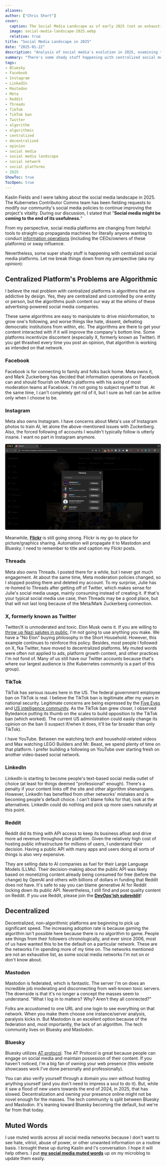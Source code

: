 ```yaml
---
aliases:
author: ["Chris Short"]
cover:
  caption: The Social Media Landscape as of early 2025 (not an exhaustive list)
  image: social-media-landscape-2025.webp
  relative: true
title: "Social Media Landscape in 2025"
date: "2025-01-22"
description: "Analysis of social media's evolution in 2025, examining the challenges of centralized platforms and the rise of decentralized alternatives like Mastodon and Bluesky."
summary: "There's some shady stuff happening with centralized social media platforms. The only good places left are decentralized. This a reckoning for traditional social media"
tags:
- Bluesky
- Facebook
- Instagram
- LinkedIn
- Mastodon
- Meta
- Reddit
- Threads
- TikTok
- TikTok ban
- Twitter
- algorithm
- algorithmic
- centralized
- decentralized
- opinion
- social media
- social media landscape
- social network
- social platforms
- 2025
ShowToc: true
TocOpen: true
---
```


Kaslin Fields and I were talking about the social media landscape in 2025. The Kubernetes Contributor Comms team has been fielding requests to modify our community's social media policies to continue improving the project's vitality. During our discussion, I stated that "**Social media might be coming to the end of its usefulness.**"

From my perspective, social media platforms are changing from helpful tools to straight-up propaganda machines for literally anyone wanting to conduct [information operations](https://en.wikipedia.org/wiki/Information_warfare) (including the CEOs/owners of these platforms) or sway influence.

Nevertheless, some super shady stuff is happening with centralized social media platforms. Let me break things down from my perspective (aka *my opinion*):

## Centralized Platform's Problems are Algorithmic

I believe the real problem with centralized platforms is algorithms that are addictive by design. Yes, they are centralized and controlled by one entity or person, but the algorithms push content our way at the whims of these advertising-powered social media companies.

These same algorithms are easy to manipulate to drive misinformation, to grow one's following, and worse things like hate, dissent, defeating democratic institutions from within, etc. The algorithms are there to get your content interacted with if it will improve the company's bottom line. Some platforms incentivize discontent (especially X, formerly known as Twitter). If you get thrashed every time you post an opinion, that algorithm is working as intended on that network.

### Facebook

Facebook is for connecting to family and folks back home. Meta owns it, and Mark Zuckerberg has decided that information operations on Facebook can and should flourish on Meta's platforms with his axing of most moderation teams at Facebook. I'm not going to subject myself to that. At the same time, I can't completely get rid of it, but I sure as hell can be active only when I choose to be.

### Instagram

Meta also owns Instagram. I have concerns about Meta's use of Instagram photos to train AI, let alone the above-mentioned issues with Zuckerberg. Also, the forced following of accounts I wouldn't typically follow is utterly insane. I want no part in Instagram anymore.

![My Instagram account prior to deletion showing my latest followers to be the evil from within in the US](Fuck-Zuck.webp)

Meanwhile, [**Flickr**](https://www.flickr.com/photos/chris-short/) is still going strong. Flickr is my go-to place for picture/graphics sharing. Automation will propagate it to Mastodon and Bluesky. I need to remember to title and caption my Flickr posts.

### Threads

Meta also owns Threads. I posted there for a while, but I never got much engagement. At about the same time, Meta moderation policies changed, so I stopped posting there and deleted my account. To my surprise, Julie has re-homed to Threads after getting off of Twitter, which makes sense for Julie's social media usage, mainly consuming instead of creating it. If that's your typical social media use case, then Threads may be a good place, but that will not last long because of the Meta/Mark Zuckerberg connection.

### X, formerly known as Twitter

Twitter/X is unmoderated and toxic. Elon Musk owns it. If you are willing to [throw up Nazi salutes in public](https://www.theguardian.com/technology/2025/jan/26/elon-musk-far-right-antisemitism), I'm not going to use anything you make. We have a "No Elon" buying philosophy in the Short Household. However, this example continues to reinforce this policy. Besides, most people I followed on X, fka Twitter, have moved to decentralized platforms. My muted words were often not applied to ads, platform growth content, and other practices I'm not fond of. Many of us still have our Twitter accounts because that's where our largest audience is (the Kubernetes community is a part of this group).

### TikTok

TikTok has serious issues here in the US. The federal government employee ban on TikTok is real. I believe the TikTok ban is legitimate after my years in national security. Legitimate concerns are being expressed by the [Five Eyes](https://en.wikipedia.org/wiki/Five_Eyes) and [US intelligence community](https://www.dni.gov/index.php/what-we-do/members-of-the-ic). As the TikTok ban grew closer, I observed Bytedance putting its thumb on the scales to build opposition to the TikTok ban (which worked). The current US administration could easily change its opinion on the ban (I suspect if/when it does, it'll be far broader than only TikTok).

I have YouTube. Between me watching tech and household-related videos and Max watching LEGO Builders and Mr. Beast, we spend plenty of time on that platform. I prefer building a following on YouTube over starting fresh on another video-based social network.

### LinkedIn

LinkedIn is starting to become people's text-based social media outlet of choice (at least for things deemed "professional" enough). There's a penalty if your content links off the site and other algorithm shenanigans. However, LinkedIn has benefited from other networks' mistakes and is becoming people's default choice. I can't blame folks for that; look at the alternatives. LinkedIn could do nothing and pick up more users naturally at this point.

### Reddit

Reddit did its thing with API access to keep its business afloat and drive more ad revenue throughout the platform. Given the relatively high cost of hosting public infrastructure for millions of users, I understand their decision. Having a public API with many apps and users doing all sorts of things is also very expensive.

They are selling data to AI companies as fuel for their Large Language Models (LLMs). Their decision-making about the public API was likely based on monetizing content already being consumed for free (before the change) by OpenAI and others with billions of dollars in funding that Reddit does not have. It's safe to say you can blame generative AI for  Reddit locking down its public API. Nevertheless, I still find and post quality content on Reddit. If you use Reddit, please join the **[DevOps'ish subreddit](https://www.reddit.com/r/devopsish)**!

## Decentralized

Decentralized, non-algorithmic platforms are beginning to pick up significant speed. The increasing adoption rate is because gaming the algorithm isn't possible here because there is no algorithm to game. People see things from their followers chronologically, and ever since 2006, most of us have wanted this to be the default on a particular network. These are the networks I'm spending more of my time on. The networks mentioned are not an exhaustive list, as some social media networks I'm not on or don't know about.

### Mastodon

Mastodon is federated, which is fantastic. The server I'm on does an incredible job moderating and disconnecting from well-known toxic servers. The downside is that it's no longer a concept the masses seem to understand. "What I log in to matters? Why? Aren't they all connected?"

Folks are accustomed to one URL and one login to see everything on that network. When you make them choose one instance/server analysis, paralysis kicks in. But Mastodon is an excellent option because of the federation and, most importantly, the lack of an algorithm. The tech community lives on Bluesky and Mastodon.

### Bluesky

Bluesky utilizes [AT protocol](https://en.wikipedia.org/wiki/AT_Protocol). The AT Protocol is great because people can engage on social media and maintain possession of their content. If you haven't noticed, I'm a big fan of owning your web presence (this website showcases work I've done personally and professionally).

You can also verify yourself through a domain you own without hosting anything yourself (and you don't need to impress a soul to do it). But, while it saw a flood of new users towards the end of 2024, in 2025, that has slowed. Decentralization and owning your presence online might not be novel enough for the masses. The tech community is split between Bluesky and Mastodon. It's leaning toward Bluesky becoming the default, but we're far from that today.

## Muted Words

I use muted words across all social media networks because I don't want to see hate, vitriol, abuse of power, or other unwanted information on a routine basis. I brought these up during Kaslin and I's conversation. I hope it will help others. I put [**my social media muted words**](/micro/social-media-muted-words/) up on my microblog to update them easily.